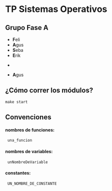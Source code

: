 # TP Sistemas Operativos
## Grupo Fase A

* **F**eli
* **A**gus
* **S**eba
* **E**rik
-
* **A**gus

## ¿Cómo correr los módulos?
`make start`

## Convenciones

#### nombres de funciones:
	 una_funcion 

#### nombres de variables:
	 unNombreDeVariable 

#### constantes:
	 UN_NOMBRE_DE_CONSTANTE 